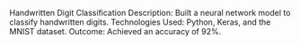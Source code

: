 Handwritten Digit Classification 
Description: Built a neural network model to classify handwritten digits. 
Technologies Used: Python, Keras, and the MNIST dataset. 
Outcome: Achieved an accuracy of 92%.
